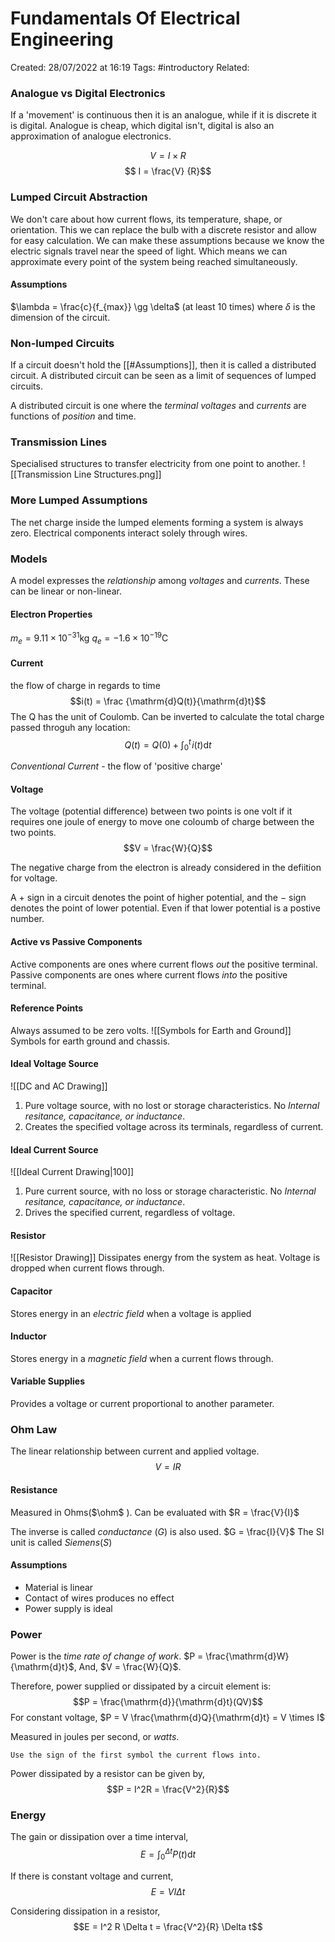 # Fundamentals Of Electrical Engineering
Created: 28/07/2022 at 16:19
Tags:  #introductory 
Related:

### Analogue vs Digital Electronics
If a 'movement' is continuous then it is an analogue, while if it is discrete it is digital. Analogue is cheap, which digital isn't, digital is also an approximation of analogue electronics.

$$ V = I \times R$$
$$ I = \frac{V} {R}$$

### Lumped Circuit Abstraction
We don't care about how current flows, its temperature, shape, or orientation. This we can replace the bulb with a discrete resistor and allow for easy calculation. We can make these assumptions because we know the electric signals travel near the speed of light. Which means we can approximate every point of the system being reached simultaneously.

#### Assumptions
$\lambda = \frac{c}{f_{max}} \gg \delta$ (at least 10 times) where $\delta$ is the dimension of the circuit.

### Non-lumped Circuits
If a circuit doesn't hold the [[#Assumptions]], then it is called a distributed circuit. A distributed circuit can be seen as a limit of sequences of lumped circuits.

A distributed circuit is one where the *terminal voltages* and *currents* are functions of *position* and time.

### Transmission Lines 
Specialised structures to transfer electricity from one point to another.
![[Transmission Line Structures.png]]

### More Lumped Assumptions
The net charge inside the lumped elements forming a system is always zero.
Electrical components interact solely through wires.

### Models
A model expresses the *relationship* among *voltages* and *currents*. These can be linear or non-linear.

#### Electron Properties
$m_e = 9.11 \times 10 ^ {-31}$kg
$q_e = -1.6 \times 10 ^ {-19}$C

#### Current
the flow of charge in regards to time
$$i(t) = \frac {\mathrm{d}Q(t)}{\mathrm{d}t}$$
The Q has the unit of Coulomb.
Can be inverted to calculate the total charge passed throguh any location:
$$Q(t) = Q(0) + \int_0^t \! i(t) \mathrm{d}t$$

*Conventional Current* - the flow of 'positive charge'


#### Voltage
The voltage (potential difference) between two points is one volt if it requires one joule of energy to move one coloumb of charge between the two points.
$$V = \frac{W}{Q}$$

The negative charge from the electron is already considered in the defiition for voltage.

A $+$ sign in a circuit denotes the point of higher potential, and the $-$ sign denotes the point of lower potential. Even if that lower potential is a postive number.

#### Active vs Passive Components
Active components are ones where current flows *out* the positive terminal.
Passive components are ones where current flows *into* the positive terminal.

#### Reference Points
Always assumed to be zero volts. 
![[Symbols for Earth and Ground]]
Symbols for earth ground and chassis.


#### Ideal Voltage Source
![[DC and AC Drawing]]
1. Pure voltage source, with no lost or storage characteristics. No *Internal resitance, capacitance, or inductance*.
2. Creates the specified voltage across its terminals, regardless of current.

#### Ideal Current Source
![[Ideal Current Drawing|100]]
1. Pure current source, with no loss or storage characteristic. No *Internal resitance, capacitance, or inductance*.
2. Drives the specified current, regardless of voltage.

#### Resistor
![[Resistor Drawing]]
Dissipates energy from the system as heat. Voltage is dropped when current flows through.

#### Capacitor
Stores energy in an *electric field* when a voltage is applied

#### Inductor
Stores energy in a *magnetic field* when a current flows through.

#### Variable Supplies
Provides a voltage or current proportional to another parameter.

### Ohm Law
The linear relationship between current and applied voltage.
$$V = IR$$

#### Resistance
Measured in Ohms($\ohm$ ). Can be evaluated with $R = \frac{V}{I}$

The inverse is called *conductance* ($G$) is also used. $G = \frac{I}{V}$
The SI unit is called *Siemens*($S$)

#### Assumptions
- Material is linear
- Contact of wires produces no effect
- Power supply is ideal

### Power
Power is the *time rate of change of work*. $P = \frac{\mathrm{d}W}{\mathrm{d}t}$,
And, $V = \frac{W}{Q}$.

Therefore, power supplied or dissipated by a circuit element is:
$$P = \frac{\mathrm{d}}{\mathrm{d}t}(QV)$$
For constant voltage, $P = V \frac{\mathrm{d}Q}{\mathrm{d}t} = V \times I$

Measured in joules per second, or *watts*.
```ad-warning
Use the sign of the first symbol the current flows into.
```

Power dissipated by a resistor can be given by,
$$P = I^2R = \frac{V^2}{R}$$

### Energy
The gain or dissipation over a time interval,
$$E = \int^{\Delta t}_0P(t) \mathrm{d}t$$

If there is constant voltage and current,
$$E = VI \Delta t$$

Considering dissipation in a resistor,
$$E = I^2 R \Delta t = \frac{V^2}{R} \Delta t$$